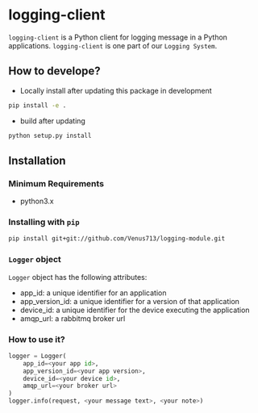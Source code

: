 # logging-client

`logging-client` is a Python client for logging message in a Python applications.
`logging-client` is one part of our `Logging System`.

## How to develope?

- Locally install after updating this package in development

```bash
pip install -e .
```

- build after updating

```bash
python setup.py install
```

## Installation

### Minimum Requirements

- python3.x

### Installing with `pip`

```bash
pip install git+git://github.com/Venus713/logging-module.git
```

### `Logger` object

`Logger` object has the following attributes:

- app_id: a unique identifier for an application
- app_version_id: a unique identifier for a version of that application
- device_id: a unique identifier for the device executing the application
- amqp_url: a rabbitmq broker url

### How to use it?

```python
logger = Logger(
    app_id=<your app id>,
    app_version_id=<your app version>,
    device_id=<your device id>,
    amqp_url=<your broker url>
)
logger.info(request, <your message text>, <your note>)
```

